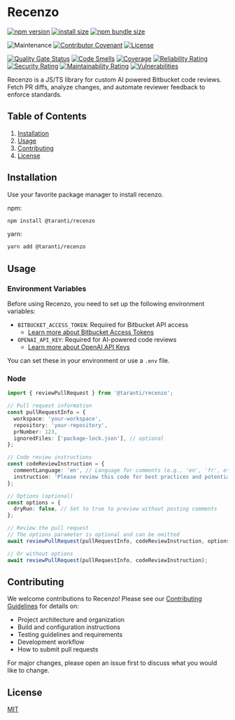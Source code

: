 # Recenzo

[![npm version](https://img.shields.io/npm/v/@taranti/recenzo.svg)](https://www.npmjs.org/package/@taranti/recenzo)
[![install size](https://img.shields.io/badge/dynamic/json?url=https://packagephobia.com/v2/api.json?p=@taranti/recenzo&query=$.install.pretty&label=install%20size)](https://packagephobia.now.sh/result?p=@taranti/recenzo)
[![npm bundle size](https://img.shields.io/bundlephobia/minzip/@taranti/recenzo)](https://bundlephobia.com/package/@taranti/recenzo@latest)

![Maintenance](https://img.shields.io/maintenance/yes/2025)
[![Contributor Covenant](https://img.shields.io/badge/Contributor%20Covenant-2.1-4baaaa.svg)](CODE_OF_CONDUCT.md)
[![License](https://img.shields.io/github/license/AlanTaranti/recenzo.svg)](LICENSE)

[![Quality Gate Status](https://sonarcloud.io/api/project_badges/measure?project=AlanTaranti_recenzo&metric=alert_status)](https://sonarcloud.io/summary/new_code?id=AlanTaranti_recenzo)
[![Code Smells](https://sonarcloud.io/api/project_badges/measure?project=AlanTaranti_recenzo&metric=code_smells)](https://sonarcloud.io/summary/new_code?id=AlanTaranti_recenzo)
[![Coverage](https://sonarcloud.io/api/project_badges/measure?project=AlanTaranti_recenzo&metric=coverage)](https://sonarcloud.io/summary/new_code?id=AlanTaranti_recenzo)
[![Reliability Rating](https://sonarcloud.io/api/project_badges/measure?project=AlanTaranti_recenzo&metric=reliability_rating)](https://sonarcloud.io/summary/new_code?id=AlanTaranti_recenzo)
[![Security Rating](https://sonarcloud.io/api/project_badges/measure?project=AlanTaranti_recenzo&metric=security_rating)](https://sonarcloud.io/summary/new_code?id=AlanTaranti_recenzo)
[![Maintainability Rating](https://sonarcloud.io/api/project_badges/measure?project=AlanTaranti_recenzo&metric=sqale_rating)](https://sonarcloud.io/summary/new_code?id=AlanTaranti_recenzo)
[![Vulnerabilities](https://sonarcloud.io/api/project_badges/measure?project=AlanTaranti_recenzo&metric=vulnerabilities)](https://sonarcloud.io/summary/new_code?id=AlanTaranti_recenzo)

Recenzo is a JS/TS library for custom AI powered Bitbucket code reviews. Fetch PR diffs, analyze changes, and automate reviewer feedback to enforce standards.

## Table of Contents

1. [Installation](#installation)
2. [Usage](#usage)
3. [Contributing](#contributing)
4. [License](#license)

## Installation

Use your favorite package manager to install recenzo.

npm:

```bash
npm install @taranti/recenzo
```

yarn:

```bash
yarn add @taranti/recenzo
```

## Usage

### Environment Variables

Before using Recenzo, you need to set up the following environment variables:

- `BITBUCKET_ACCESS_TOKEN`: Required for Bitbucket API access
  - [Learn more about Bitbucket Access Tokens](https://support.atlassian.com/bitbucket-cloud/docs/access-tokens/)
- `OPENAI_API_KEY`: Required for AI-powered code reviews
  - [Learn more about OpenAI API Keys](https://platform.openai.com/docs/overview)

You can set these in your environment or use a `.env` file.

### Node

```typescript
import { reviewPullRequest } from '@taranti/recenzo';

// Pull request information
const pullRequestInfo = {
  workspace: 'your-workspace',
  repository: 'your-repository',
  prNumber: 123,
  ignoredFiles: ['package-lock.json'], // optional
};

// Code review instructions
const codeReviewInstruction = {
  commentLanguage: 'en', // Language for comments (e.g., 'en', 'fr', etc.)
  instruction: 'Please review this code for best practices and potential bugs.',
};

// Options (optional)
const options = {
  dryRun: false, // Set to true to preview without posting comments
};

// Review the pull request
// The options parameter is optional and can be omitted
await reviewPullRequest(pullRequestInfo, codeReviewInstruction, options);

// Or without options
await reviewPullRequest(pullRequestInfo, codeReviewInstruction);
```

## Contributing

We welcome contributions to Recenzo! Please see our [Contributing Guidelines](CONTRIBUTING.md) for details on:

- Project architecture and organization
- Build and configuration instructions
- Testing guidelines and requirements
- Development workflow
- How to submit pull requests

For major changes, please open an issue first to discuss what you would like to change.

## License

[MIT](LICENSE)
